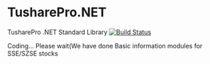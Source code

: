 # TusharePro.NET
TusharePro .NET Standard Library
[![Build Status](https://apertureelectronic.visualstudio.com/TusharePro.Net/_apis/build/status/TusharePro.Net?branchName=master)](https://apertureelectronic.visualstudio.com/TusharePro.Net/_build/latest?definitionId=3&branchName=master)

Coding... Please wait(We have done Basic information modules for SSE/SZSE stocks
